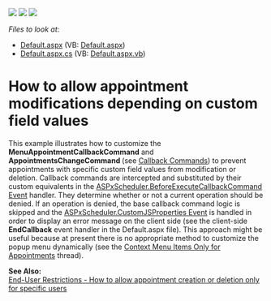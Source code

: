 <!-- default badges list -->
![](https://img.shields.io/endpoint?url=https://codecentral.devexpress.com/api/v1/VersionRange/128545713/13.1.4%2B)
[![](https://img.shields.io/badge/Open_in_DevExpress_Support_Center-FF7200?style=flat-square&logo=DevExpress&logoColor=white)](https://supportcenter.devexpress.com/ticket/details/E3790)
[![](https://img.shields.io/badge/📖_How_to_use_DevExpress_Examples-e9f6fc?style=flat-square)](https://docs.devexpress.com/GeneralInformation/403183)
<!-- default badges end -->
<!-- default file list -->
*Files to look at*:

* [Default.aspx](./CS/WebSite/Default.aspx) (VB: [Default.aspx](./VB/WebSite/Default.aspx))
* [Default.aspx.cs](./CS/WebSite/Default.aspx.cs) (VB: [Default.aspx.vb](./VB/WebSite/Default.aspx.vb))
<!-- default file list end -->
# How to allow appointment modifications depending on custom field values


<p>This example illustrates how to customize the <strong>MenuAppointmentCallbackCommand</strong> and <strong>AppointmentsChangeCommand </strong>(see <a href="http://documentation.devexpress.com/#AspNet/CustomDocument5462"><u>Callback Commands</u></a>) to prevent appointments with specific custom field values from modification or deletion. Callback commands are intercepted and substituted by their custom equivalents in the <a href="http://documentation.devexpress.com/#AspNet/DevExpressWebASPxSchedulerASPxScheduler_BeforeExecuteCallbackCommandtopic"><u>ASPxScheduler.BeforeExecuteCallbackCommand Event</u></a> handler. They determine whether or not a current operation should be denied. If an operation is denied, the base callback command logic is skipped and the <a href="http://documentation.devexpress.com/#AspNet/DevExpressWebASPxSchedulerASPxScheduler_CustomJSPropertiestopic"><u>ASPxScheduler.CustomJSProperties Event</u></a> is handled in order to display an error message on the client side (see the client-side <strong>EndCallback</strong> event handler in the Default.aspx file). This approach might be useful because at present there is no appropriate method to customize the popup menu dynamically (see the <a href="https://www.devexpress.com/Support/Center/p/Q346765">Context Menu Items Only for Appointments</a> thread).</p><p><strong>See Also:</strong><br />
<a href="https://www.devexpress.com/Support/Center/p/E3499">End-User Restrictions - How to allow appointment creation or deletion only for specific users</a></p>

<br/>


